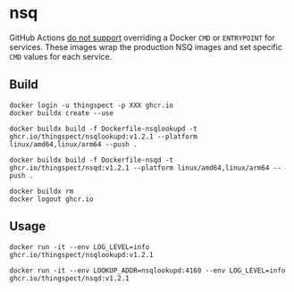 # nsq

GitHub Actions
[do not support](https://github.community/t/how-do-i-properly-override-a-service-entrypoint/17435)
overriding a Docker `CMD` or `ENTRYPOINT` for services. These images wrap the
production NSQ images and set specific `CMD` values for each service.

## Build

```
docker login -u thingspect -p XXX ghcr.io
docker buildx create --use

docker buildx build -f Dockerfile-nsqlookupd -t ghcr.io/thingspect/nsqlookupd:v1.2.1 --platform linux/amd64,linux/arm64 --push .

docker buildx build -f Dockerfile-nsqd -t ghcr.io/thingspect/nsqd:v1.2.1 --platform linux/amd64,linux/arm64 --push .

docker buildx rm
docker logout ghcr.io
```

## Usage

```
docker run -it --env LOG_LEVEL=info ghcr.io/thingspect/nsqlookupd:v1.2.1

docker run -it --env LOOKUP_ADDR=nsqlookupd:4160 --env LOG_LEVEL=info ghcr.io/thingspect/nsqd:v1.2.1
```
